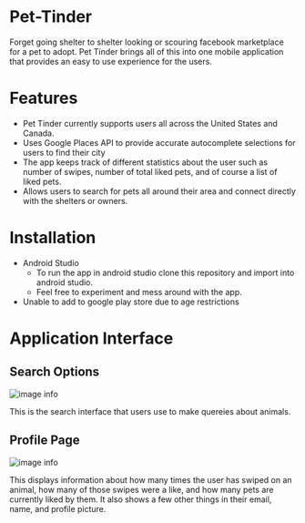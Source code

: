 # Pet-Tinder #
Forget going shelter to shelter looking or scouring facebook marketplace for a pet to adopt. Pet Tinder brings all of this into one mobile application that provides an easy to use experience for the users. 

# Features #

 * Pet Tinder currently supports users all across the United States and Canada. 
 * Uses Google Places API to provide accurate autocomplete selections for users to find their city
 * The app keeps track of different statistics about the user such as number of swipes, number of total liked pets, and of course a list of liked pets. 
 * Allows users to search for pets all around their area and connect directly with the shelters or owners.

# Installation #

* Android Studio
  * To run the app in android studio clone this repository and import into android studio.
  * Feel free to experiment and mess around with the app.
* Unable to add to google play store due to age restrictions

# Application Interface #

## Search Options ##

![image info](./images/Search.png)

This is the search interface that users use to make quereies about animals. 

## Profile Page ## 
![image info](./images/Profile.png)

This displays information about how many times the user has swiped on an animal, how many of those swipes were a like, and how many pets are currently liked by them. It also shows a few other things in their email, name, and profile picture. 


                           
